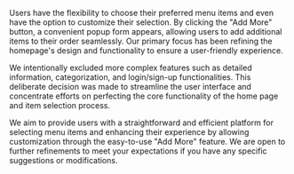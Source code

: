 Users have the flexibility to choose their preferred menu items and even have the option to customize their selection. By clicking the "Add More" button, a convenient popup form appears, allowing users to add additional items to their order seamlessly. Our primary focus has been refining the homepage's design and functionality to ensure a user-friendly experience.

We intentionally excluded more complex features such as detailed information, categorization, and login/sign-up functionalities. This deliberate decision was made to streamline the user interface and concentrate efforts on perfecting the core functionality of the home page and item selection process.

We aim to provide users with a straightforward and efficient platform for selecting menu items and enhancing their experience by allowing customization through the easy-to-use "Add More" feature. We are open to further refinements to meet your expectations if you have any specific suggestions or modifications.


